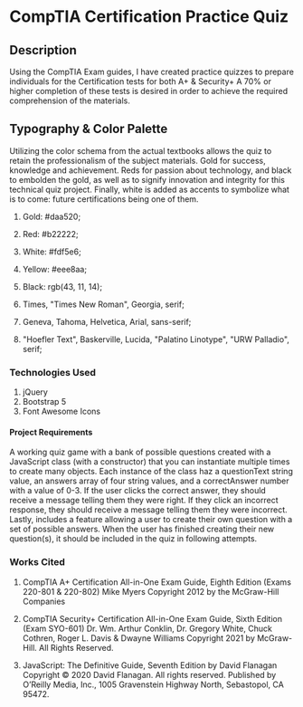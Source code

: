 # CompTIA Certification Practice Quiz #

## Description ##

Using the CompTIA Exam guides, I have created practice quizzes to prepare individuals for the Certification tests for both A+ &amp; Security+
A 70% or higher completion of these tests is desired in order to achieve the required comprehension of the materials.

## Typography & Color Palette ##

Utilizing the color schema from the actual textbooks allows the quiz to retain the professionalism of the subject materials. Gold for success, knowledge and achievement. Reds for passion about technology, and black to embolden the gold, as well as to signify innovation and integrity for this technical quiz project. Finally, white is added as accents to symbolize what is to come: future certifications being one of them.

  1. Gold: #daa520;
  2. Red: #b22222;
  3. White: #fdf5e6;
  4. Yellow: #eee8aa;
  5. Black: rgb(43, 11, 14);

  1. Times, "Times New Roman", Georgia, serif;
  2. Geneva, Tahoma, Helvetica, Arial, sans-serif;
  3. "Hoefler Text", Baskerville, Lucida, "Palatino Linotype", "URW Palladio", serif;


### Technologies Used ###

  1. jQuery
  2. Bootstrap 5
  3. Font Awesome Icons

#### Project Requirements ####

A working quiz game with a bank of possible questions created with a JavaScript class (with a constructor) that you can instantiate multiple times to create many objects. Each instance of the class haz a questionText string value, an answers array of four string values, and a correctAnswer number with a value of 0-3.
If the user clicks the correct answer, they should receive a message telling them they were right. If they click an incorrect response, they should receive a message telling them they were incorrect.
Lastly, includes a feature allowing a user to create their own question with a set of possible answers. When the user has finished creating their new question(s), it should be included in the quiz in following attempts.

### Works Cited ###

  1. CompTIA A+ Certification All-in-One Exam Guide,
     Eighth Edition (Exams 220-801 & 220-802)
     Mike Myers
     Copyright 2012 by the McGraw-Hill Companies

  2. CompTIA Security+ Certification All-in-One Exam Guide,
     Sixth Edition (Exam SYO-601)
     Dr. Wm. Arthur Conklin, Dr. Gregory White, Chuck Cothren,
     Roger L. Davis & Dwayne Williams
     Copyright 2021 by McGraw-Hill. All Rights Reserved.

  3. JavaScript: The Definitive Guide, Seventh Edition
     by David Flanagan
     Copyright © 2020 David Flanagan. All rights reserved.
     Published by O’Reilly Media, Inc., 1005 Gravenstein Highway North, Sebastopol, CA 95472.
